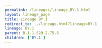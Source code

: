 ```yaml
---
permalink: /lineages/lineage_BY.1.html
layout: lineage_page
title: Lineage BY.1
redirect_to: ../lineage.html?lineage=BY.1
lineage: BY.1
parent: B.1.1.529.2.75.6
children: ['BY.1']
---
```

